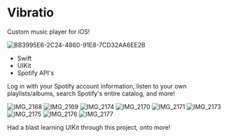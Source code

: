 # Vibratio

Custom music player for iOS!

![BB3995E6-2C24-4860-91E8-7CD32AA6EE2B](https://user-images.githubusercontent.com/85328038/176360138-fcb716e3-d813-47f5-ae93-cab432811b9d.png)

- Swift
- UIKit
- Spotify API's

Log in with your Spotify account information, listen to your own playlists/albums, search Spotify's entire catalog, and more!

![IMG_2168](https://user-images.githubusercontent.com/85328038/176361255-924b6c2a-b87e-4aec-bc00-50c311fe8d2f.PNG)
![IMG_2169](https://user-images.githubusercontent.com/85328038/176361282-40befb3a-6f93-4518-adff-3a7bbedc577b.PNG)
![IMG_2174](https://user-images.githubusercontent.com/85328038/176361313-33450140-acb3-4726-894c-32a9ead522f5.PNG)
![IMG_2170](https://user-images.githubusercontent.com/85328038/176361336-cd244768-7633-441f-9335-5d648d3f349c.PNG)
![IMG_2171](https://user-images.githubusercontent.com/85328038/176361355-936584b1-2eec-4daf-abc7-685800b167c6.PNG)
![IMG_2173](https://user-images.githubusercontent.com/85328038/176361363-79d30791-c568-46ad-9e48-62e38820120e.PNG)
![IMG_2175](https://user-images.githubusercontent.com/85328038/176361390-d067ae28-fa4e-47da-a493-eae106b20906.PNG)
![IMG_2176](https://user-images.githubusercontent.com/85328038/176361629-0ab091da-4e54-4e65-b16c-9708180d16af.PNG)
![IMG_2177](https://user-images.githubusercontent.com/85328038/176361635-879a5d1a-0810-4fb0-8af9-be05a2b6a676.PNG)


Had a blast learning UIKit through this project, onto more!
